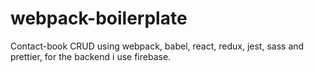 # webpack-boilerplate
Contact-book CRUD using webpack, babel, react, redux, jest, sass and prettier, for the backend i use firebase.